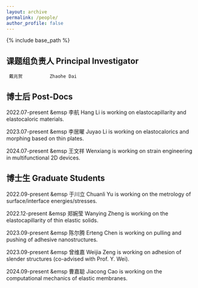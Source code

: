 ```yaml
---
layout: archive
permalink: /people/
author_profile: false
---
```


{% include base_path %}

## 课题组负责人   Principal Investigator

     戴兆贺          Zhaohe Dai


## 博士后 Post-Docs

  2022.07-present &emsp 李航      Hang Li is working on elastocapillarity and elastocaloric materials.

  2023.07-present &emsp 李居曜    Juyao Li is working on elastocalorics and morphing based on thin plates.

  2024.07-present &emsp 王文祥    Wenxiang is working on strain engineering in multifunctional 2D devices.


## 博士生 Graduate Students

  2022.09-present &emsp 于川立    Chuanli Yu is working on the metrology of surface/interface energies/stresses.

  2022.12-present &emsp 郑婉莹    Wanying Zheng is working on the elastocapillarity of thin elastic solids.

  2023.09-present &emsp 陈尔腾    Erteng Chen is working on pulling and pushing of adhesive nanostructures.

  2023.09-present &emsp 曾维嘉    Weijia Zeng is working on adhesion of slender structures (co-advised with Prof. Y. Wei).

  2024.09-present &emsp 曹嘉聪    Jiacong Cao is working on the computational mechanics of elastic membranes.

